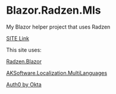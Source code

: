 # Blazor.Radzen.Mls

My Blazor helper project that uses Radzen

[SITE Link](https://polite-sand-0874cf403-preview.westeurope.4.azurestaticapps.net/)

This site uses:

[Radzen.Blazor](https://blazor.radzen.com/)

[AKSoftware.Localization.MultiLanguages](https://akmultilanguages.azurewebsites.net/)

[Auth0 by Okta](https://auth0.com/)

